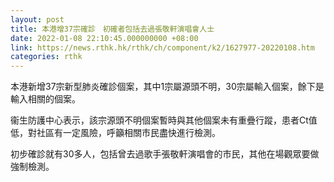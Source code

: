 ```yaml
---
layout: post
title: 本港增37宗確診　初確者包括去過張敬軒演唱會人士
date: 2022-01-08 22:10:45.000000000 +08:00
link: https://news.rthk.hk/rthk/ch/component/k2/1627977-20220108.htm
categories: rthk
---
```


本港新增37宗新型肺炎確診個案，其中1宗屬源頭不明，30宗屬輸入個案，餘下是輸入相關的個案。

衞生防護中心表示，該宗源頭不明個案暫時與其他個案未有重疊行蹤，患者Ct值低，對社區有一定風險，呼籲相關市民盡快進行檢測。

初步確診就有30多人，包括曾去過歌手張敬軒演唱會的市民，其他在場觀眾要做強制檢測。
